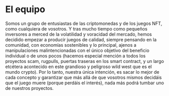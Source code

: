 # El equipo

Somos un grupo de entusiastas de las criptomonedas y de los juegos NFT, como cualquiera de vosotros. Y tras mucho tiempo como pequeños inversores a merced de la volatilidad y voracidad del mercado, hemos decidido empezar a producir juegos de calidad, siempre pensando en la comunidad, con economías sostenibles y lo principal, ajenos a manipulaciones malintencionadas con el único objetivo del beneficio individual o de unos pocos (hacemos especial mención a todos los proyectos scam, rugpulls, puertas traseras en los smart contract, y un largo etcétera acontecido en este grandioso y peligroso wild west que es el mundo crypto). Por lo tanto, nuestra única intención, es sacar lo mejor de cada concepto y garantizar que más allá de que vosotros mismos decidáis que el juego muere (porque perdáis el interés), nada más podrá tumbar uno de nuestros proyectos.
